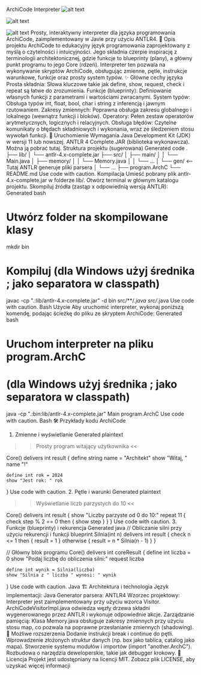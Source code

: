 ArchiCode Interpreter
![alt text](https://img.shields.io/badge/Java-11%2B-blue.svg)

![alt text](https://img.shields.io/badge/ANTLR-4-orange.svg)

![alt text](https://img.shields.io/badge/License-MIT-yellow.svg)
Prosty, interaktywny interpreter dla języka programowania ArchiCode, zaimplementowany w Javie przy użyciu ANTLR4.
📜 Opis projektu
ArchiCode to edukacyjny język programowania zaprojektowany z myślą o czytelności i intuicyjności. Jego składnia czerpie inspirację z terminologii architektonicznej, gdzie funkcje to blueprinty (plany), a główny punkt programu to jego Core (rdzeń).
Interpreter ten pozwala na wykonywanie skryptów ArchiCode, obsługując zmienne, pętle, instrukcje warunkowe, funkcje oraz prosty system typów.
✨ Główne cechy języka
Prosta składnia: Słowa kluczowe takie jak define, show, request, check i repeat są łatwe do zrozumienia.
Funkcje (blueprinty): Definiowanie własnych funkcji z parametrami i wartościami zwracanymi.
System typów: Obsługa typów int, float, bool, char i string z inferencją i jawnym rzutowaniem.
Zakresy zmiennych: Poprawna obsługa zakresu globalnego i lokalnego (wewnątrz funkcji i bloków).
Operatory: Pełen zestaw operatorów arytmetycznych, logicznych i relacyjnych.
Obsługa błędów: Czytelne komunikaty o błędach składniowych i wykonania, wraz ze śledzeniem stosu wywołań funkcji.
🚀 Uruchomienie
Wymagania
Java Development Kit (JDK) w wersji 11 lub nowszej.
ANTLR 4 Complete JAR (biblioteka wykonawcza). Można ją pobrać tutaj.
Struktura projektu (sugerowana)
Generated code
.
├── lib/
│   └── antlr-4.x-complete.jar
├── src/
│   ├── main/
│   │   └── Main.java
│   ├── memory/
│   │   └── Memory.java
│   │   └── ...
│   └── gen/  <-- Tutaj ANTLR generuje pliki parsera
│       └── ...
├── program.ArchC
└── README.md
Use code with caution.
Kompilacja
Umieść pobrany plik antlr-4.x-complete.jar w folderze lib/.
Otwórz terminal w głównym katalogu projektu.
Skompiluj źródła (zastąp x odpowiednią wersją ANTLR):
Generated bash
# Utwórz folder na skompilowane klasy
mkdir bin

# Kompiluj (dla Windows użyj średnika ; jako separatora w classpath)
javac -cp ".:lib/antlr-4.x-complete.jar" -d bin src/**/*.java src/*.java
Use code with caution.
Bash
Użycie
Aby uruchomić interpreter, wykonaj poniższą komendę, podając ścieżkę do pliku ze skryptem ArchiCode:
Generated bash
# Uruchom interpreter na pliku program.ArchC
# (dla Windows użyj średnika ; jako separatora w classpath)
java -cp ".:bin:lib/antlr-4.x-complete.jar" Main program.ArchC
Use code with caution.
Bash
🛠️ Przykłady kodu ArchiCode
1. Zmienne i wyświetlanie
Generated plaintext
>> Prosty program witający użytkownika <<

Core() delivers int result {
    define string name = "Architekt"
    show "Witaj, " name "!"

    define int rok = 2024
    show "Jest rok: " rok
}
Use code with caution.
2. Pętle i warunki
Generated plaintext
>> Wyświetlanie liczb parzystych do 10 <<

Core() delivers int result {
    show "Liczby parzyste od 0 do 10:"
    repeat 11 {
        check step % 2 == 0 then {
            show step
        }
    }
}
Use code with caution.
3. Funkcje (blueprinty) i rekurencja
Generated java
// Obliczanie silni przy użyciu rekurencji i funkcji
blueprint Silnia(int n) delivers int result {
    check n <= 1 then {
        result = 1
    } otherwise {
        result = n * Silnia(n - 1)
    }
}

// Główny blok programu
Core() delivers int coreResult {
    define int liczba = 0
    show "Podaj liczbę do obliczenia silni:"
    request liczba

    define int wynik = Silnia(liczba)
    show "Silnia z " liczba " wynosi: " wynik
}
Use code with caution.
Java
🏗️ Architektura i technologia
Język implementacji: Java
Generator parsera: ANTLR4
Wzorzec projektowy: Interpreter jest zaimplementowany przy użyciu wzorca Visitor. ArchiCodeVisitorImpl.java odwiedza węzły drzewa składni wygenerowanego przez ANTLR i wykonuje odpowiednie akcje.
Zarządzanie pamięcią: Klasa Memory.java obsługuje zakresy zmiennych przy użyciu stosu map, co pozwala na poprawne przesłanianie zmiennych (shadowing).
🔮 Możliwe rozszerzenia
Dodanie instrukcji break i continue do pętli.
Wprowadzenie złożonych struktur danych (np. box jako tablica, catalog jako mapa).
Stworzenie systemu modułów i importów (import "another.ArchC").
Rozbudowa o narzędzia deweloperskie, takie jak debugger krokowy.
📄 Licencja
Projekt jest udostępniany na licencji MIT. Zobacz plik LICENSE, aby uzyskać więcej informacji
